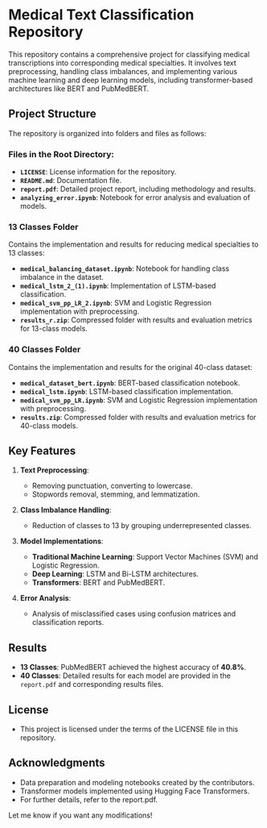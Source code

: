 # Medical Text Classification Repository

This repository contains a comprehensive project for classifying medical transcriptions into corresponding medical specialties. It involves text preprocessing, handling class imbalances, and implementing various machine learning and deep learning models, including transformer-based architectures like BERT and PubMedBERT.

## Project Structure

The repository is organized into folders and files as follows:

### Files in the Root Directory:
- **`LICENSE`**: License information for the repository.
- **`README.md`**: Documentation file.
- **`report.pdf`**: Detailed project report, including methodology and results.
- **`analyzing_error.ipynb`**: Notebook for error analysis and evaluation of models.

### **13 Classes Folder**
Contains the implementation and results for reducing medical specialties to 13 classes:
- **`medical_balancing_dataset.ipynb`**: Notebook for handling class imbalance in the dataset.
- **`medical_lstm_2_(1).ipynb`**: Implementation of LSTM-based classification.
- **`medical_svm_pp_LR_2.ipynb`**: SVM and Logistic Regression implementation with preprocessing.
- **`results_r.zip`**: Compressed folder with results and evaluation metrics for 13-class models.

### **40 Classes Folder**
Contains the implementation and results for the original 40-class dataset:
- **`medical_dataset_bert.ipynb`**: BERT-based classification notebook.
- **`medical_lstm.ipynb`**: LSTM-based classification implementation.
- **`medical_svm_pp_LR.ipynb`**: SVM and Logistic Regression implementation with preprocessing.
- **`results.zip`**: Compressed folder with results and evaluation metrics for 40-class models.

## Key Features
1. **Text Preprocessing**:
   - Removing punctuation, converting to lowercase.
   - Stopwords removal, stemming, and lemmatization.

2. **Class Imbalance Handling**:
   - Reduction of classes to 13 by grouping underrepresented classes.

3. **Model Implementations**:
   - **Traditional Machine Learning**: Support Vector Machines (SVM) and Logistic Regression.
   - **Deep Learning**: LSTM and Bi-LSTM architectures.
   - **Transformers**: BERT and PubMedBERT.

4. **Error Analysis**:
   - Analysis of misclassified cases using confusion matrices and classification reports.

## Results
- **13 Classes**: PubMedBERT achieved the highest accuracy of **40.8%**.
- **40 Classes**: Detailed results for each model are provided in the `report.pdf` and corresponding results files.

## License
 - This project is licensed under the terms of the LICENSE file in this repository.

## Acknowledgments
- Data preparation and modeling notebooks created by the contributors.
- Transformer models implemented using Hugging Face Transformers.
- For further details, refer to the report.pdf.


Let me know if you want any modifications!
